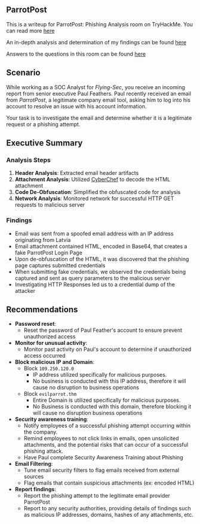 ## ParrotPost
This is a writeup for ParrotPost: Phishing Analysis room on TryHackMe. You can read more [here](https://tryhackme.com/r/room/parrotpost)

An in-depth analysis and determination of my findings can be found [here](https://github.com/fyceu/ParrotPost-Phishing-Analysis/blob/main/Analysis.md)

Answers to the questions in this room can be found [here](https://github.com/fyceu/ParrotPost-Phishing-Analysis/blob/main/Analysis.md#questions)
## Scenario
While working as a SOC Analyst for _Flying-Sec_, you receive an incoming report from senior executive Paul Feathers. Paul recently received an email from _ParrotPost_, a legitimate company email tool, asking him to log into his account to resolve an issue with his account information.

Your task is to investigate the email and determine whether it is a legitimate request or a phishing attempt. 
## Executive Summary
### Analysis Steps

1. **Header Analysis**: Extracted email header artifacts
2. **Attachment Analysis**: Utilized [CyberChef](https://gchq.github.io/CyberChef/) to decode the HTML attachment
3. **Code De-Obfuscation**: Simplified the obfuscated code for analysis
4. **Network Analysis**: Monitored network for successful HTTP GET requests to malicious server
### Findings

- Email was sent from a spoofed email address with an IP address originating from Latvia
- Email attachment contained HTML, encoded in Base64, that creates a fake ParrotPost Login Page
- Upon de-obfuscation of the HTML, it was discovered that the phishing page captures submitted credentials
- When submitting fake credentials, we observed the credentials being captured and sent as query parameters to the malicious server
- Investigating HTTP Responses led us to a credential dump of the attacker
## Recommendations
- **Password reset**:
	- Reset the password of Paul Feather's account to ensure prevent unauthorized access
- **Monitor for unusual activity**:
	- Monitor past activity on Paul's account to determine if unauthorized access occurred
- **Block malicious IP and Domain**:
	- Block ```109.250.120.0```
		- IP address utilized specifically for malicious purposes.
		- No business is conducted with this IP address, therefore it will cause no disruption to business operations
	- Block ```evilparrot.thm```
		- Entire Domain is utilized specifically for malicious purposes. 
		- No Business is conducted with this domain, therefore blocking it will cause no disruption business operations
- **Security awareness training**:
	- Notify employees of a successful phishing attempt occurring within the company. 
	- Remind employees to not click links in emails, open unsolicited attachments, and the potential risks that can occur of a successful phishing attack.
	- Have Paul complete Security Awareness Training about Phishing
- **Email Filtering**:
	- Tune email security filters to flag emails received from external sources
	- Flag emails that contain suspicious attachments (ex: encoded HTML)
- **Report findings**: 
	- Report the phishing attempt to the legitimate email provider ParrotPost
	- Report to any security authorities, providing details of findings such as malicious IP addresses, domains, hashes of any attachments, etc. 

